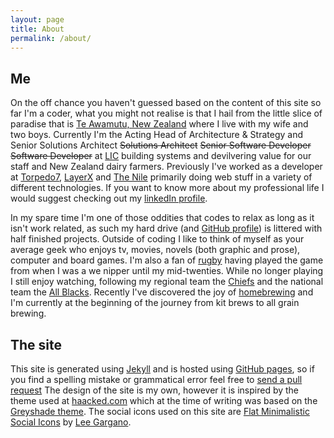 ```yaml
---
layout: page
title: About
permalink: /about/
---
```


## Me

On the off chance you haven't guessed based on the content of this site so far I'm a coder, what you might not realise is that I hail from the little slice of paradise that is [Te Awamutu, New Zealand](https://en.wikipedia.org/wiki/Te_Awamutu) where I live with my wife and two boys. Currently I'm the Acting Head of Architecture & Strategy and Senior Solutions Architect ~~Solutions Architect~~ ~~Senior Software Developer~~ ~~Software Developer~~ at [LIC](http://www.lic.co.nz/) building systems and devilvering value for our staff and New Zealand dairy farmers. Previously I've worked as a developer at [Torpedo7](http://www.torpedo7.co.nz/), [LayerX](http://layerx.co.nz/) and [The Nile](http://thenile.co.nz/) primarily doing web stuff in a variety of different technologies. If you want to know more about my professional life I would suggest checking out my [linkedIn profile](http://nz.linkedin.com/in/mikelowen).

In my spare time I'm one of those oddities that codes to relax as long as it isn't work related, as such my hard drive (and [GitHub profile](https://github.com/mlowen)) is littered with half finished projects. Outside of coding I like to think of myself as your average geek who enjoys tv, movies, novels (both graphic and prose), computer and board games. I'm also a fan of [rugby](http://en.wikipedia.org/wiki/Rugby_union) having played the game from when I was a we nipper until my mid-twenties. While no longer playing I still enjoy watching, following my regional team the [Chiefs](http://en.wikipedia.org/wiki/Chiefs_(rugby_union)) and the national team the [All Blacks](http://en.wikipedia.org/wiki/New_Zealand_national_rugby_union_team). Recently I've discovered the joy of [homebrewing](http://en.wikipedia.org/wiki/Homebrewing) and I'm currently at the beginning of the journey from kit brews to all grain brewing.

## The site

This site is generated using [Jekyll](http://jekyllrb.com/) and is hosted using [GitHub pages](https://pages.github.com/), so if you find a spelling mistake or grammatical error feel free to [send a pull request](https://github.com/mlowen/mlowen.github.io) The design of the site is my own, however it is inspired by the theme used at [haacked.com](http://haacked.com/) which at the time of writing was based on the [Greyshade theme](https://github.com/shashankmehta/greyshade). The social icons used on this site are [Flat Minimalistic Social Icons](https://dribbble.com/shots/1427054-Flat-Minimalistic-Social-Icons) by [Lee Gargano](http://leegargano.com/).
